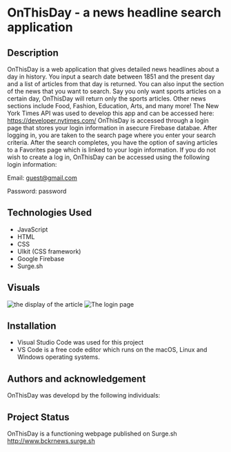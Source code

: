 
# OnThisDay - a news headline search application


## Description
OnThisDay is a web application that gives detailed news headlines about a day in history.
You input a search date between 1851 and the present day and a list of articles from that day is returned.
You can also input the section of the news that you want to search. Say you only want sports articles on a certain day, OnThisDay will return only the sports articles. Other news sections include Food, Fashion, Education, Arts, and many more! The New York Times API was used to develop this app and can be accessed here: https://developer.nytimes.com/
OnThisDay is accessed through a login page that stores your login information in asecure Firebase databae. After logging in, you are taken to the search page where you enter your search criteria. After the search completes, you have the option of saving articles to a Favorites page which is linked to your login information. 
If you do not wish to create a log in, OnThisDay can be accessed using the following login information:

Email: guest@gmail.com

Password: password


## Technologies Used
* JavaScript
* HTML
* CSS
* UIkit (CSS framework)
* Google Firebase
* Surge.sh


## Visuals
![the display of the article ](/assets/images/homeScreenshot.png)
![The login page](/assets/images/loginScreenshot.png)


## Installation
* Visual Studio Code was used for this project
* VS Code is a free code editor which runs on the macOS, Linux and Windows operating systems.
 



## Authors and acknowledgement

OnThisDay was developd by the following individuals:

[Robert McCutchen]: (https://github.com/RobertMcCutch)

[Kelly Benson]: (https://github.com/kelz877)

[Roz Webb]: (https://github.com/justroz)

[Carine Ngwekwe]: (https://github.com/carinevic)



## Project Status
OnThisDay is a functioning webpage published on Surge.sh
http://www.bckrnews.surge.sh
